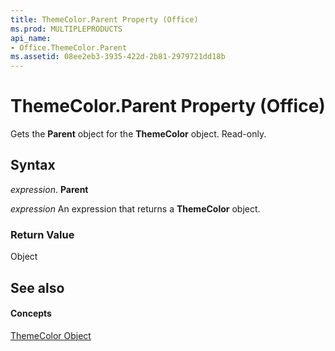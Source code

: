 ```yaml
---
title: ThemeColor.Parent Property (Office)
ms.prod: MULTIPLEPRODUCTS
api_name:
- Office.ThemeColor.Parent
ms.assetid: 08ee2eb3-3935-422d-2b81-2979721dd18b
---
```



# ThemeColor.Parent Property (Office)

Gets the  **Parent** object for the **ThemeColor** object. Read-only.


## Syntax

 _expression_. **Parent**

 _expression_ An expression that returns a **ThemeColor** object.


### Return Value

Object


## See also


#### Concepts


[ThemeColor Object](themecolor-object-office.md)

